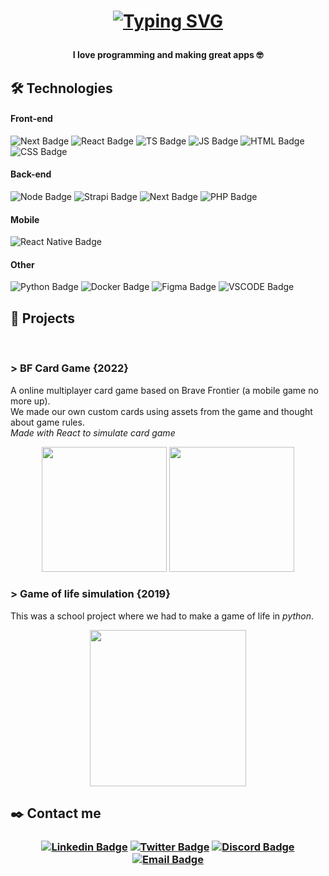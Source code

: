 <h1 align="center">

[![Typing SVG](https://readme-typing-svg.demolab.com?font=Fira+Code&weight=600&size=24&pause=1000&color=A075FF&center=true&width=435&lines=Hi%2C+I'm+Daniel+%7B22%7D+!+%F0%9F%91%8B;Web+Developer+%F0%9F%92%BB;%E2%9D%A4%EF%B8%8F+Front-end)](https://git.io/typing-svg)
</h1>

<h4 align="center">
	
I love programming and making great apps  🤓
</h4>

## 🛠️ Technologies

#### Front-end
![Next Badge](https://img.shields.io/badge/next.JS-FFF?logo=nextdotjs&logoColor=000&style=for-the-badge)
![React Badge](https://img.shields.io/badge/React.JS-20232a?logo=react&logoColor=61dafb&style=for-the-badge)
![TS Badge](https://img.shields.io/badge/typescript-3178c6?logo=typescript&logoColor=fff&style=for-the-badge)
![JS Badge](https://img.shields.io/badge/Javascript-3b3948?logo=javascript&logoColor=efd81d&style=for-the-badge)
![HTML Badge](https://img.shields.io/badge/HTML-d84924?logo=html5&logoColor=fff&style=for-the-badge)
![CSS Badge](https://img.shields.io/badge/CSS-2449d8?logo=css3&logoColor=fff&style=for-the-badge)

#### Back-end
![Node Badge](https://img.shields.io/badge/Node.js-46483d?logo=nodedotjs&logoColor=86cf2f&style=for-the-badge)
![Strapi Badge](https://img.shields.io/badge/strapi-4945ff?logo=strapi&logoColor=fff&style=for-the-badge)
![Next Badge](https://img.shields.io/badge/next.js-FFF?logo=nextdotjs&logoColor=000&style=for-the-badge)
![PHP Badge](https://img.shields.io/badge/PHP-4d598b?logo=php&logoColor=FFF&style=for-the-badge)



#### Mobile
![React Native Badge](https://img.shields.io/badge/React%20native-20232a?logo=react&logoColor=61dafb&style=for-the-badge)

#### Other
![Python Badge](https://img.shields.io/badge/python-3b78a7?logo=python&logoColor=f7d652&style=for-the-badge)
![Docker Badge](https://img.shields.io/badge/Docker-2496ED?logo=docker&logoColor=fff&style=for-the-badge)
![Figma Badge](https://img.shields.io/badge/figma-9d56f7?logo=figma&logoColor=fff&style=for-the-badge)
![VSCODE Badge](https://img.shields.io/badge/VSCODE-3fa4e9?logo=visualstudio&logoColor=fff&style=for-the-badge)

## 🔬 Projects

<br>

### > BF Card Game {2022}
A online multiplayer card game based on Brave Frontier (a mobile game no more up).<br>
We made our own custom cards using assets from the game and thought about game rules.<br>
*Made with React to simulate card game*
<p align="center">
  <img src="https://ik.imagekit.io/dan1m/bf-card-game/VARGAS_P0rSz-YaR.png?updatedAt=1673631357521" width="200">
  <img src="https://ik.imagekit.io/dan1m/bf-card-game/LANCE_qBARVpkopG.png?updatedAt=1673631350826" width="200">  
</p>

### > Game of life simulation {2019}
This was a school project where we had to make a game of life in *python*.

<p align="center">
	<img src="https://i.imgur.com/09DEa1q.png" width="250">
</p>

## ✒️ Contact me
<h3 align="center">
	
  <a href="https://www.linkedin.com/in/daniel-manea-web/">![Linkedin Badge](https://img.shields.io/badge/LINKEDIN-0961b8?logo=linkedin&logoColor=fff&style=for-the-badge)</a>
  <a href="https://twitter.com/danyyM__">![Twitter Badge](https://img.shields.io/badge/twitter-1da1f3?logo=twitter&logoColor=fff&style=for-the-badge)</a>
  <a href="#@danym">![Discord Badge](https://img.shields.io/badge/@danym-5562ea?logo=discord&logoColor=fff&style=for-the-badge)</a>
  <a href="#maneadaniel555@gmail.com">![Email Badge](https://img.shields.io/badge/maneadaniel555@gmail.com-ea4335?logo=gmail&logoColor=fff&style=for-the-badge)</a>
</h3>
